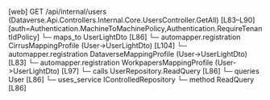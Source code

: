 [web] GET /api/internal/users  (Dataverse.Api.Controllers.Internal.Core.UsersController.GetAll)  [L83–L90] [auth=Authentication.MachineToMachinePolicy,Authentication.RequireTenantIdPolicy]
  └─ maps_to UserLightDto [L86]
    └─ automapper.registration CirrusMappingProfile (User->UserLightDto) [L104]
    └─ automapper.registration DataverseMappingProfile (User->UserLightDto) [L83]
    └─ automapper.registration WorkpapersMappingProfile (User->UserLightDto) [L97]
  └─ calls UserRepository.ReadQuery [L86]
  └─ queries User [L86]
  └─ uses_service IControlledRepository<User>
    └─ method ReadQuery [L86]

